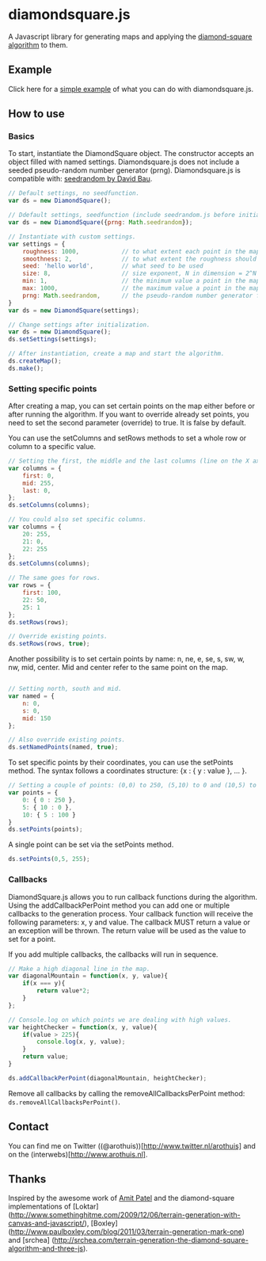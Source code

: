 # diamondsquare.js
A Javascript library for generating maps and applying the [diamond-square algorithm](http://en.wikipedia.org/wiki/Diamond-square_algorithm) to them.

## Example
Click here for a  [simple example](http://www.arothuis.nl/projects/diamondsquare/) of what you can do with diamondsquare.js.

## How to use

### Basics
To start, instantiate the DiamondSquare object. The constructor accepts an object filled with named settings. Diamondsquare.js does not include a seeded pseudo-random number generator (prng). Diamondsquare.js is compatible with: [seedrandom by David Bau](https://github.com/davidbau/seedrandom).

```js
// Default settings, no seedfunction.
var ds = new DiamondSquare();

// Ddefault settings, seedfunction (include seedrandom.js before initializing DiamondSquare).
var ds = new DiamondSquare({prng: Math.seedrandom});

// Instantiate with custom settings.
var settings = {
    roughness: 1000,            // to what extent each point in the map will differ from its neighbor
    smoothness: 2,              // to what extent the roughness should be smoothened
    seed: 'hello world',        // what seed to be used
    size: 8,                    // size exponent, N in dimension = 2^N + 1 (a requirement for the diamond-square algorithm)
    min: 1,                     // the minimum value a point in the map can have 
    max: 1000,                  // the maximum value a point in the map can have
    prng: Math.seedrandom,      // the pseudo-random number generator function to use
}
var ds = new DiamondSquare(settings);

// Change settings after initialization.
var ds = new DiamondSquare();
ds.setSettings(settings);

// After instantiation, create a map and start the algorithm.
ds.createMap();
ds.make();
```
### Setting specific points
After creating a map, you can set certain points on the map either before or after
running the algorithm. If you want to override already set points, you need to set the
second parameter (override) to true. It is false by default.

You can use the setColumns and setRows methods to set 
a whole row or column to a specific value.

```js
// Setting the first, the middle and the last columns (line on the X axis).
var columns = {
    first: 0,
    mid: 255,
    last: 0,
};
ds.setColumns(columns);

// You could also set specific columns.
var columns = {
    20: 255,
    21: 0,
    22: 255
};
ds.setColumns(columns);

// The same goes for rows.
var rows = {
    first: 100,
    22: 50,
    25: 1
};
ds.setRows(rows);

// Override existing points.
ds.setRows(rows, true);
```

Another possibility is to set certain points by name: n, ne, e, se, s, sw, w, nw, mid, center.
Mid and center refer to the same point on the map.
```js

// Setting north, south and mid.
var named = {
    n: 0,
    s: 0,
    mid: 150
};

// Also override existing points.
ds.setNamedPoints(named, true);

```

To set specific points by their coordinates, you can use the setPoints method. 
The syntax follows a coordinates structure: {x : { y : value }, ... }. 

```js
// Setting a couple of points: (0,0) to 250, (5,10) to 0 and (10,5) to 100.
var points = {
    0: { 0 : 250 },
    5: { 10 : 0 },
    10: { 5 : 100 }
}
ds.setPoints(points);
```
A single point can be set via the setPoints method.

```js
ds.setPoints(0,5, 255);
```
### Callbacks
DiamondSquare.js allows you to run callback functions during the algorithm. Using the
addCallbackPerPoint method you can add one or multiple callbacks to the generation process.
Your callback function will receive the following parameters: x, y and value. 
The callback MUST return a value or an exception will be thrown. The return value will
be used as the value to set for a point.

If you add multiple callbacks, the callbacks will run in sequence.

```js
// Make a high diagonal line in the map.
var diagonalMountain = function(x, y, value){
    if(x === y){
        return value*2;
    }
};

// Console.log on which points we are dealing with high values.
var heightChecker = function(x, y, value){
    if(value > 225){
        console.log(x, y, value);
    }
    return value;
}

ds.addCallbackPerPoint(diagonalMountain, heightChecker);

```
Remove all callbacks by calling the removeAllCallbacksPerPoint method: `ds.removeAllCallbacksPerPoint()`.

## Contact
You can find me on Twitter ((@arothuis))[http://www.twitter.nl/arothuis] and on the (interwebs)[http://www.arothuis.nl].

## Thanks
Inspired by the awesome work of [Amit Patel](http://www.redblobgames.com/) and the diamond-square implementations of [Loktar] (http://www.somethinghitme.com/2009/12/06/terrain-generation-with-canvas-and-javascript/), [Boxley] (http://www.paulboxley.com/blog/2011/03/terrain-generation-mark-one) and [srchea] (http://srchea.com/terrain-generation-the-diamond-square-algorithm-and-three-js).
